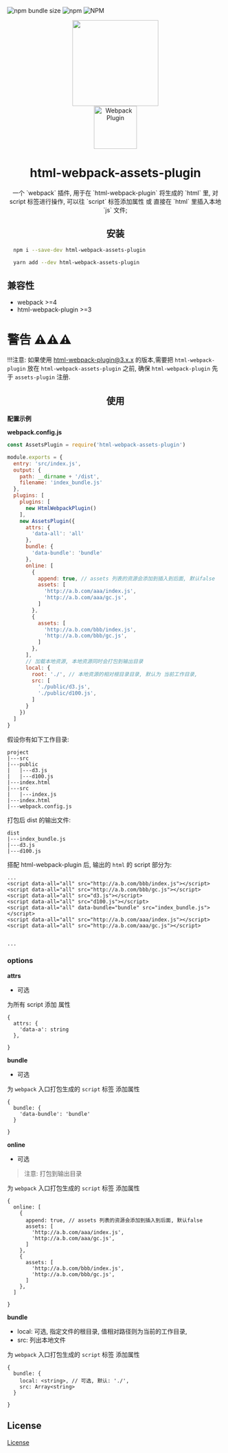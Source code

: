 ![npm bundle size](https://img.shields.io/bundlephobia/min/html-webpack-assets-plugin.svg)
![npm](https://img.shields.io/npm/dw/html-webpack-assets-plugin.svg)
![NPM](https://img.shields.io/npm/l/html-webpack-assets-plugin.svg?logo=green)

<div align="center">
  <a href="https://github.com/webpack/webpack">
    <img width="200" height="200"
      src="https://webpack.js.org/assets/icon-square-big.svg">
  </a>
  <div>
    <img width="100" height="100" title="Webpack Plugin" src="http://michael-ciniawsky.github.io/postcss-load-plugins/logo.svg">
  </div>
  <h1>html-webpack-assets-plugin</h1>
  <p>一个 `webpack` 插件, 用于在 `html-webpack-plugin` 将生成的 `html` 里, 对 script 标签进行操作, 可以往 `script` 标签添加属性 或 直接在 `html` 里插入本地 `js` 文件;</p>
</div>


<h2 align="center">安装</h2>

```bash
  npm i --save-dev html-webpack-assets-plugin
```

```bash
  yarn add --dev html-webpack-assets-plugin
```

## 兼容性

- webpack >=4
- html-webpack-plugin >=3


# 警告 :warning::warning::warning:
!!!注意: 如果使用 html-webpack-plugin@3.x.x 的版本,需要把 `html-webpack-plugin` 放在 `html-webpack-assets-plugin` 之前, 确保 `html-webpack-plugin` 先于 `assets-plugin` 注册.

<h2 align="center">使用</h2>

**配置示例**

**webpack.config.js**
```js
const AssetsPlugin = require('html-webpack-assets-plugin')

module.exports = {
  entry: 'src/index.js',
  output: {
    path: __dirname + '/dist',
    filename: 'index_bundle.js'
  },
  plugins: [
    plugins: [
      new HtmlWebpackPlugin()
    ],
    new AssetsPlugin({
      attrs: {
        'data-all': 'all'
      },
      bundle: {
        'data-bundle': 'bundle'
      },
      online: [
        {
          append: true, // assets 列表的资源会添加到插入到后面, 默认false
          assets: [
            'http://a.b.com/aaa/index.js',
            'http://a.b.com/aaa/gc.js',
          ]
        },
        {
          assets: [
            'http://a.b.com/bbb/index.js',
            'http://a.b.com/bbb/gc.js',
          ]
        },
      ],
      // 加载本地资源, 本地资源同时会打包到输出目录
      local: {
        root: './', // 本地资源的相对根目录目录, 默认为 当前工作目录,
        src: [
          './public/d3.js',
          './public/d100.js',
        ]
      }
    })
  ]
}
```

假设你有如下工作目录:
```
project
|---src
|---public
|   |---d3.js
|   |---d100.js
|---index.html
|---src
|   |---index.js
|---index.html
|---webpack.config.js
```

打包后 dist 的输出文件:

```
dist
|---index_bundle.js
|---d3.js
|---d100.js
```

搭配 html-webpack-plugin 后, 输出的 `html` 的 script 部分为:

````
...
<script data-all="all" src="http://a.b.com/bbb/index.js"></script>
<script data-all="all" src="http://a.b.com/bbb/gc.js"></script>
<script data-all="all" src="d3.js"></script>
<script data-all="all" src="d100.js"></script>
<script data-all="all" data-bundle="bundle" src="index_bundle.js"></script>
<script data-all="all" src="http://a.b.com/aaa/index.js"></script>
<script data-all="all" src="http://a.b.com/aaa/gc.js"></script>


...

````

### options

**attrs**

- 可选

为所有 script 添加 属性

```
{
  attrs: {
    'data-a': string
  },

}
```

**bundle**

- 可选

为 `webpack` 入口打包生成的 `script` 标签 添加属性

```
{
  bundle: {
    'data-bundle': 'bundle'
  }

}
```

**online**

- 可选

> 注意: 打包到输出目录

为 `webpack` 入口打包生成的 `script` 标签 添加属性

```
{
  online: [
    {
      append: true, // assets 列表的资源会添加到插入到后面, 默认false
      assets: [
        'http://a.b.com/aaa/index.js',
        'http://a.b.com/aaa/gc.js',
      ]
    },
    {
      assets: [
        'http://a.b.com/bbb/index.js',
        'http://a.b.com/bbb/gc.js',
      ]
    },
  ]

}
```

**bundle**

- local: 可选, 指定文件的根目录, 值相对路径则为当前的工作目录,
- src: 列出本地文件

为 `webpack` 入口打包生成的 `script` 标签 添加属性

```
{
  bundle: {
    local: <string>, // 可选, 默认: './', 
    src: Array<string>
  }

}
```

## License

[License](./LICENSE)
